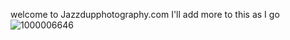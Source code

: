 welcome to Jazzdupphotography.com I'll add more to this as I go![1000006646](https://github.com/user-attachments/assets/3546ae8f-d2f6-4772-b2fc-186e3fb49a98)
